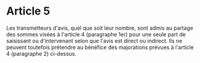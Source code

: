 # Article 5

Les transmetteurs d'avis, quel que soit leur nombre, sont admis au partage des sommes visées à l'article 4 (paragraphe 1er) pour une seule part de saisissant ou d'intervenant selon que l'avis est direct ou indirect. Ils ne peuvent toutefois prétendre au bénéfice des majorations prévues à l'article 4 (paragraphe 2) ci-dessus.
